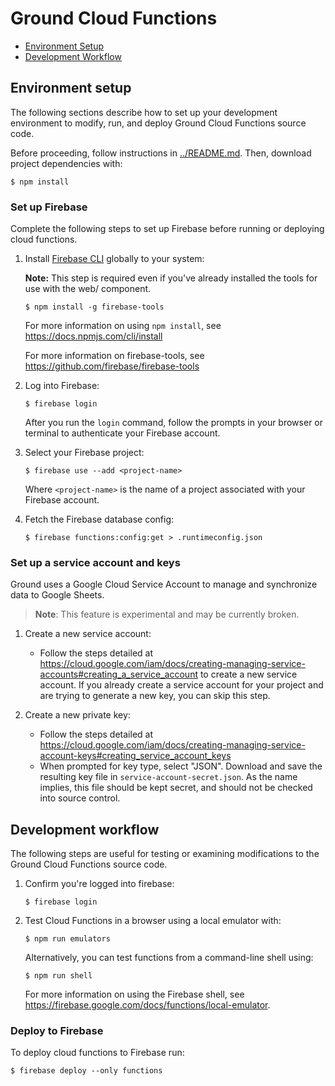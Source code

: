# Ground Cloud Functions

- [Environment Setup](#environment-setup)
- [Development Workflow](#development-workflow)

## Environment setup

The following sections describe how to set up your development environment to
modify, run, and deploy Ground Cloud Functions source code.

Before proceeding, follow instructions in [../README.md](../README.md). Then, download project
dependencies with:

```
$ npm install
```

### Set up Firebase

Complete the following steps to set up Firebase before running or deploying
cloud functions.

1. Install [Firebase CLI](https://firebase.google.com/docs/cli/) globally to your system:

   **Note:** This step is required even if you've already installed the tools for use with the web/ component.

   ```
   $ npm install -g firebase-tools
   ```

   For more information on using `npm install`, see
   <https://docs.npmjs.com/cli/install>

   For more information on firebase-tools, see
   <https://github.com/firebase/firebase-tools>

2. Log into Firebase:

   ```
   $ firebase login
   ```

   After you run the `login` command, follow the prompts in your browser or
   terminal to authenticate your Firebase account.

3. Select your Firebase project:

   ```
   $ firebase use --add <project-name>
   ```

   Where `<project-name>` is the name of a project associated with your Firebase
   account.

4. Fetch the Firebase database config:

   ```
   $ firebase functions:config:get > .runtimeconfig.json
   ```

### Set up a service account and keys

Ground uses a Google Cloud Service Account to manage and synchronize data to
Google Sheets.

> **Note**: This feature is experimental and may be currently broken.

1. Create a new service account:

   - Follow the steps detailed at <https://cloud.google.com/iam/docs/creating-managing-service-accounts#creating_a_service_account> to create a new service account. If you already
     create a service account for your project and are trying to generate a new key, you can skip this step.

2. Create a new private key:

   - Follow the steps detailed at <https://cloud.google.com/iam/docs/creating-managing-service-account-keys#creating_service_account_keys>
   - When prompted for key type, select "JSON". Download and save the resulting key file in `service-account-secret.json`. As the name implies, this file should be kept secret, and should not be checked into source control.

## Development workflow

The following steps are useful for testing or examining modifications to the
Ground Cloud Functions source code.

1. Confirm you're logged into firebase:

   ```
   $ firebase login
   ```

2. Test Cloud Functions in a browser using a local emulator with:

   ```
   $ npm run emulators
   ```

   Alternatively, you can test functions from a command-line shell using:

   ```
   $ npm run shell
   ```

   For more information on using the Firebase shell, see
   <https://firebase.google.com/docs/functions/local-emulator>.

### Deploy to Firebase

To deploy cloud functions to Firebase run:

    $ firebase deploy --only functions
